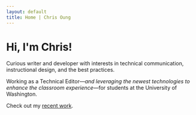 ```yaml
---
layout: default
title: Home | Chris Oung
---
```


# Hi, I'm Chris!

Curious writer and developer with interests in technical communication, instructional design, and the best practices. 

Working as a Technical Editor—_and leveraging the newest technologies to enhance the classroom experience_—for students at the University of Washington.

Check out my [recent work](https://chrisoung1.github.io/uwave-radio/).

